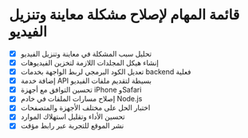 # قائمة المهام لإصلاح مشكلة معاينة وتنزيل الفيديو

- [x] تحليل سبب المشكلة في معاينة وتنزيل الفيديو
- [x] إنشاء هيكل المجلدات اللازمة لتخزين الفيديوهات
- [x] تعديل الكود البرمجي لربط الواجهة بخدمات backend فعلية
- [x] إضافة خدمة API بسيطة لتقديم ملفات الفيديو
- [x] تحسين التوافق مع أجهزة iPhone وSafari
- [x] إصلاح مسارات الملفات في خادم Node.js
- [x] اختبار الحل على مختلف الأجهزة والمتصفحات
- [x] تحسين الأداء وتقليل استهلاك الموارد
- [x] نشر الموقع للتجربة عبر رابط مؤقت
